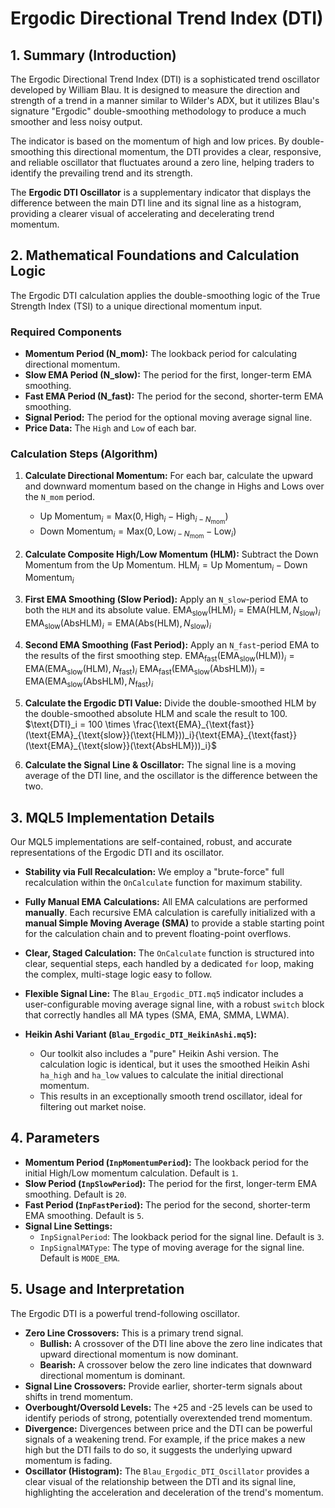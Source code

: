 # Ergodic Directional Trend Index (DTI)

## 1. Summary (Introduction)

The Ergodic Directional Trend Index (DTI) is a sophisticated trend oscillator developed by William Blau. It is designed to measure the direction and strength of a trend in a manner similar to Wilder's ADX, but it utilizes Blau's signature "Ergodic" double-smoothing methodology to produce a much smoother and less noisy output.

The indicator is based on the momentum of high and low prices. By double-smoothing this directional momentum, the DTI provides a clear, responsive, and reliable oscillator that fluctuates around a zero line, helping traders to identify the prevailing trend and its strength.

The **Ergodic DTI Oscillator** is a supplementary indicator that displays the difference between the main DTI line and its signal line as a histogram, providing a clearer visual of accelerating and decelerating trend momentum.

## 2. Mathematical Foundations and Calculation Logic

The Ergodic DTI calculation applies the double-smoothing logic of the True Strength Index (TSI) to a unique directional momentum input.

### Required Components

- **Momentum Period (N_mom):** The lookback period for calculating directional momentum.
- **Slow EMA Period (N_slow):** The period for the first, longer-term EMA smoothing.
- **Fast EMA Period (N_fast):** The period for the second, shorter-term EMA smoothing.
- **Signal Period:** The period for the optional moving average signal line.
- **Price Data:** The `High` and `Low` of each bar.

### Calculation Steps (Algorithm)

1. **Calculate Directional Momentum:** For each bar, calculate the upward and downward momentum based on the change in Highs and Lows over the `N_mom` period.

   - $\text{Up Momentum}_i = \text{Max}(0, \text{High}_i - \text{High}_{i - N_{\text{mom}}})$
   - $\text{Down Momentum}_i = \text{Max}(0, \text{Low}_{i - N_{\text{mom}}} - \text{Low}_i)$

2. **Calculate Composite High/Low Momentum (HLM):** Subtract the Down Momentum from the Up Momentum.
   $\text{HLM}_i = \text{Up Momentum}_i - \text{Down Momentum}_i$

3. **First EMA Smoothing (Slow Period):** Apply an `N_slow`-period EMA to both the `HLM` and its absolute value.
   $\text{EMA}_{\text{slow}}(\text{HLM})_i = \text{EMA}(\text{HLM}, N_{\text{slow}})_i$
   $\text{EMA}_{\text{slow}}(\text{AbsHLM})_i = \text{EMA}(\text{Abs}(\text{HLM}), N_{\text{slow}})_i$

4. **Second EMA Smoothing (Fast Period):** Apply an `N_fast`-period EMA to the results of the first smoothing step.
   $\text{EMA}_{\text{fast}}(\text{EMA}_{\text{slow}}(\text{HLM}))_i = \text{EMA}(\text{EMA}_{\text{slow}}(\text{HLM}), N_{\text{fast}})_i$
   $\text{EMA}_{\text{fast}}(\text{EMA}_{\text{slow}}(\text{AbsHLM}))_i = \text{EMA}(\text{EMA}_{\text{slow}}(\text{AbsHLM}), N_{\text{fast}})_i$

5. **Calculate the Ergodic DTI Value:** Divide the double-smoothed HLM by the double-smoothed absolute HLM and scale the result to 100.
   $\text{DTI}_i = 100 \times \frac{\text{EMA}_{\text{fast}}(\text{EMA}_{\text{slow}}(\text{HLM}))_i}{\text{EMA}_{\text{fast}}(\text{EMA}_{\text{slow}}(\text{AbsHLM}))_i}$

6. **Calculate the Signal Line & Oscillator:** The signal line is a moving average of the DTI line, and the oscillator is the difference between the two.

## 3. MQL5 Implementation Details

Our MQL5 implementations are self-contained, robust, and accurate representations of the Ergodic DTI and its oscillator.

- **Stability via Full Recalculation:** We employ a "brute-force" full recalculation within the `OnCalculate` function for maximum stability.

- **Fully Manual EMA Calculations:** All EMA calculations are performed **manually**. Each recursive EMA calculation is carefully initialized with a **manual Simple Moving Average (SMA)** to provide a stable starting point for the calculation chain and to prevent floating-point overflows.

- **Clear, Staged Calculation:** The `OnCalculate` function is structured into clear, sequential steps, each handled by a dedicated `for` loop, making the complex, multi-stage logic easy to follow.

- **Flexible Signal Line:** The `Blau_Ergodic_DTI.mq5` indicator includes a user-configurable moving average signal line, with a robust `switch` block that correctly handles all MA types (SMA, EMA, SMMA, LWMA).

- **Heikin Ashi Variant (`Blau_Ergodic_DTI_HeikinAshi.mq5`):**
  - Our toolkit also includes a "pure" Heikin Ashi version. The calculation logic is identical, but it uses the smoothed Heikin Ashi `ha_high` and `ha_low` values to calculate the initial directional momentum.
  - This results in an exceptionally smooth trend oscillator, ideal for filtering out market noise.

## 4. Parameters

- **Momentum Period (`InpMomentumPeriod`):** The lookback period for the initial High/Low momentum calculation. Default is `1`.
- **Slow Period (`InpSlowPeriod`):** The period for the first, longer-term EMA smoothing. Default is `20`.
- **Fast Period (`InpFastPeriod`):** The period for the second, shorter-term EMA smoothing. Default is `5`.
- **Signal Line Settings:**
  - `InpSignalPeriod`: The lookback period for the signal line. Default is `3`.
  - `InpSignalMAType`: The type of moving average for the signal line. Default is `MODE_EMA`.

## 5. Usage and Interpretation

The Ergodic DTI is a powerful trend-following oscillator.

- **Zero Line Crossovers:** This is a primary trend signal.
  - **Bullish:** A crossover of the DTI line above the zero line indicates that upward directional momentum is now dominant.
  - **Bearish:** A crossover below the zero line indicates that downward directional momentum is dominant.
- **Signal Line Crossovers:** Provide earlier, shorter-term signals about shifts in trend momentum.
- **Overbought/Oversold Levels:** The +25 and -25 levels can be used to identify periods of strong, potentially overextended trend momentum.
- **Divergence:** Divergences between price and the DTI can be powerful signals of a weakening trend. For example, if the price makes a new high but the DTI fails to do so, it suggests the underlying upward momentum is fading.
- **Oscillator (Histogram):** The `Blau_Ergodic_DTI_Oscillator` provides a clear visual of the relationship between the DTI and its signal line, highlighting the acceleration and deceleration of the trend's momentum.
